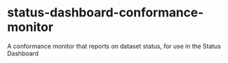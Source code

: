 # status-dashboard-conformance-monitor
A conformance monitor that reports on dataset status, for use in the Status Dashboard
